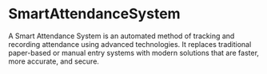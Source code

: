 # SmartAttendanceSystem
A Smart Attendance System is an automated method of tracking and recording attendance using advanced technologies. It replaces traditional paper-based or manual entry systems with modern solutions that are faster, more accurate, and secure.
